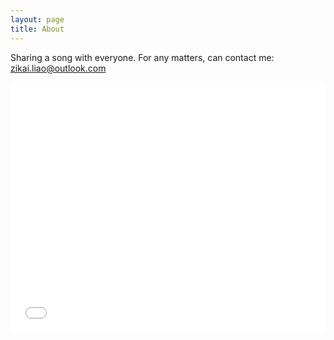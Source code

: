 ```yaml
---
layout: page
title: About
---
```


Sharing a song with everyone. For any matters, can contact me: zikai.liao@outlook.com


<iframe 
  src="//player.bilibili.com/player.html?isOutside=true&aid=247027840&bvid=BV1Yv411h71J&cid=308696368&p=1&autoplay=0&danmaku=0&start=80&t=1m20s&platform=html5"
  width="100%" 
  height="400px"
  frameborder="0" 
  scrolling="no" 
  allowfullscreen>
</iframe>